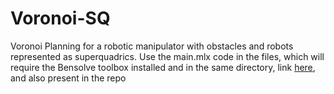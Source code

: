 # Voronoi-SQ
Voronoi Planning for a robotic manipulator with obstacles and robots represented as superquadrics. 
Use the main.mlx code in the files, which will require the Bensolve toolbox installed and in the same directory, link [here](http://tools.bensolve.org/), and also present in the repo


